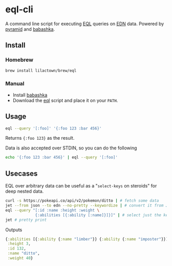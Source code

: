 # eql-cli

A command line script for executing [EQL](https://github.com/edn-query-language/eql)
queries on [EDN](https://github.com/edn-format/edn) data.
Powered by [pyramid](https://github.com/lilactown/pyramid) and [babashka](https://github.com/babashka/babashka).


## Install

### Homebrew

```bash
brew install lilactown/brew/eql
```

### Manual

* Install [babashka](https://github.com/babashka/babashka)
* Download the [eql](./eql) script and place it on your `PATH`.

## Usage

```bash
eql --query '[:foo]' '{:foo 123 :bar 456}'
```

Returns `{:foo 123}` as the result.

Data is also accepted over STDIN, so you can do the following

```bash
echo '{:foo 123 :bar 456}' | eql --query '[:foo]'
```


## Usecases

EQL over arbitrary data can be useful as a "`select-keys` on steroids" for deep
nested data.


```bash
curl -s https://pokeapi.co/api/v2/pokemon/ditto | # fetch some data
jet --from json --to edn --no-pretty --keywordize | # convert it from JSON to EDN
eql --query "[:id :name :height :weight \
             {:abilities [{:ability [:name]}]}]" | # select just the keys we want
jet # pretty print
```

Outputs

```clojure
{:abilities [{:ability {:name "limber"}} {:ability {:name "imposter"}}],
 :height 3,
 :id 132,
 :name "ditto",
 :weight 40}
```
